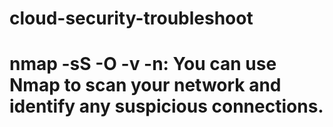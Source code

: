 # cloud-security-troubleshoot
# nmap -sS -O -v -n: You can use Nmap to scan your network and identify any suspicious connections.
#
